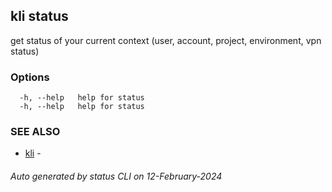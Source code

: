 ## kli status

get status of your current context (user, account, project, environment, vpn status)



### Options

```
  -h, --help   help for status
  -h, --help   help for status
```

### SEE ALSO

* [kli](kli.md)  - 

###### Auto generated by status CLI on 12-February-2024

